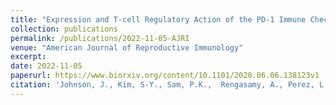 ```yaml
---
title: "Expression and T-cell Regulatory Action of the PD-1 Immune Checkpoint in the Ovary and Fallopian Tube."
collection: publications
permalink: /publications/2022-11-05-AJRI
venue: "American Journal of Reproductive Immunology"
excerpt:
date: 2022-11-05
paperurl: https://www.biorxiv.org/content/10.1101/2020.06.06.138123v1
citation: 'Johnson, J., Kim, S-Y., Sam, P.K.,  Rengasamy, A., Perez, L., Llerena Cari, E., Bales, C.E., Kallen, A., Nel-Themaat, L., Polotsky, A.J., Post, M., Orlicky, D., Jordan, K., Bitler, B. Expression and T-cell Regulatory Action of the PD-1 Immune Checkpoint in the Ovary and Fallopian Tube. <i>Manuscript in press</i>; American Journal of Reproductive Immunology.'
---
```

